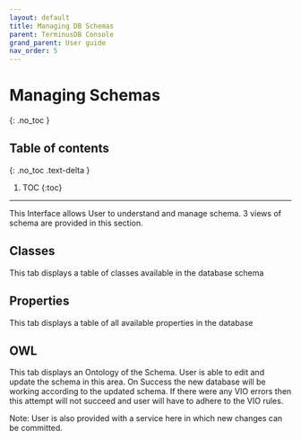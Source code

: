 ```yaml
---
layout: default
title: Managing DB Schemas
parent: TerminusDB Console
grand_parent: User guide
nav_order: 5
---
```


# Managing Schemas
{: .no_toc }

## Table of contents
{: .no_toc .text-delta }

1. TOC
{:toc}

---

This Interface allows User to understand and manage schema. 3 views of schema are provided in this section.

## Classes

This tab displays a table of classes available in the database schema

## Properties
This tab displays a table of all available properties in the database

## OWL

This tab displays an Ontology of the Schema. User is able to edit and update the schema in this area. On Success the new database will be working according to the updated schema. If there were any VIO errors then this attempt will not succeed and user will have to adhere to the VIO rules.

Note: User is also provided with a service here in which new changes can be committed.
